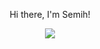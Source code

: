 <p align="center">Hi there, I'm Semih!</p>
<p align="center"><img src="https://github-readme-stats.vercel.app/api?username=TrFolwe"><p/>
